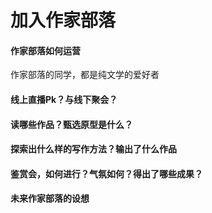 # 加入作家部落

#### 作家部落如何运营

作家部落的同学，都是纯文学的爱好者

#### 线上直播Pk？与线下聚会？

#### 读哪些作品？甄选原型是什么？

#### 探索出什么样的写作方法？输出了什么作品

#### 鉴赏会，如何进行？气氛如何？得出了哪些成果？

#### 未来作家部落的设想
